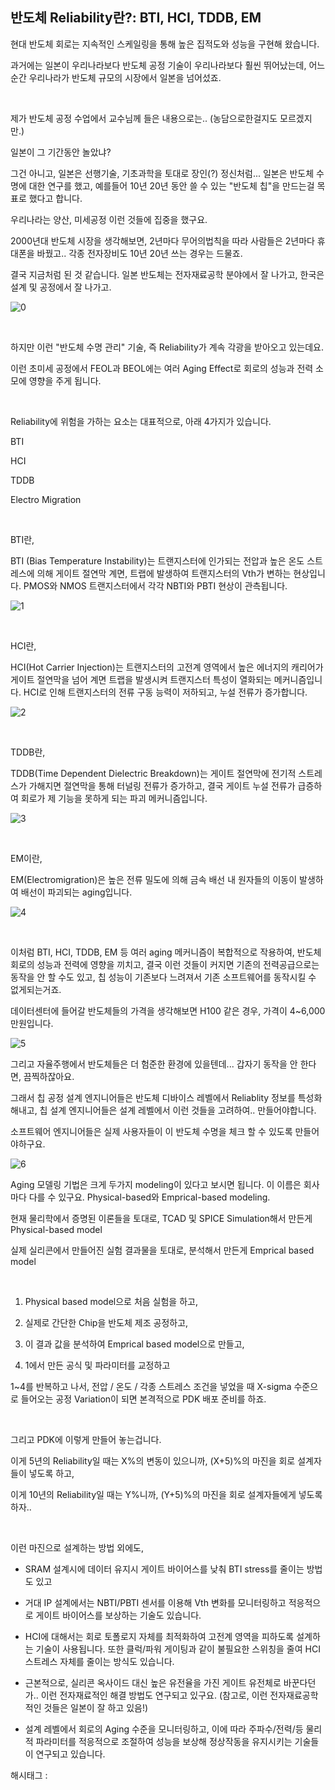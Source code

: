 ## 반도체 Reliability란?: BTI, HCI, TDDB, EM

현대 반도체 회로는 지속적인 스케일링을 통해 높은 집적도와 성능을 구현해 왔습니다.

과거에는 일본이 우리나라보다 반도체 공정 기술이 우리나라보다 훨씬 뛰어났는데, 어느순간 우리나라가 반도체 규모의 시장에서 일본을 넘어섰죠.

​

제가 반도체 공정 수업에서 교수님께 들은 내용으로는.. (농담으로한걸지도 모르겠지만.)

일본이 그 기간동안 놀았냐?

그건 아니고, 일본은 선행기술, 기초과학을 토대로 장인(?) 정신처럼... 일본은 반도체 수명에 대한 연구를 했고, 예를들어 10년 20년 동안 쓸 수 있는 "반도체 칩"을 만드는걸 목표로 했다고 합니다.

우리나라는 양산, 미세공정 이런 것들에 집중을 했구요.

2000년대 반도체 시장을 생각해보면, 2년마다 무어의법칙을 따라 사람들은 2년마다 휴대폰을 바꿨고.. 각종 전자장비도 10년 20년 쓰는 경우는 드물죠.

결국 지금처럼 된 것 같습니다. 일본 반도체는 전자재료공학 분야에서 잘 나가고, 한국은 설계 및 공정에서 잘 나가고.

![0](./asset/0.png)

​

하지만 이런 "반도체 수명 관리" 기술, 즉 Reliability가 계속 각광을 받아오고 있는데요.

이런 초미세 공정에서 FEOL과 BEOL에는 여러 Aging Effect로 회로의 성능과 전력 소모에 영향을 주게 됩니다.

​

Reliability에 위험을 가하는 요소는 대표적으로, 아래 4가지가 있습니다.

BTI

HCI

TDDB

Electro Migration

​

BTI란,

BTI (Bias Temperature Instability)는 트랜지스터에 인가되는 전압과 높은 온도 스트레스에 의해 게이트 절연막 계면, 트랩에 발생하여 트랜지스터의 Vth가 변하는 현상입니다. PMOS와 NMOS 트랜지스터에서 각각 NBTI와 PBTI 현상이 관측됩니다.

![1](./asset/1.png)

​

HCI란,

HCI(Hot Carrier Injection)는 트랜지스터의 고전계 영역에서 높은 에너지의 캐리어가 게이트 절연막을 넘어 계면 트랩을 발생시켜 트랜지스터 특성이 열화되는 메커니즘입니다. HCI로 인해 트랜지스터의 전류 구동 능력이 저하되고, 누설 전류가 증가합니다.

![2](./asset/2.png)

​

TDDB란,

TDDB(Time Dependent Dielectric Breakdown)는 게이트 절연막에 전기적 스트레스가 가해지면 절연막을 통해 터널링 전류가 증가하고, 결국 게이트 누설 전류가 급증하여 회로가 제 기능을 못하게 되는 파괴 메커니즘입니다.

![3](./asset/3.png)

​

EM이란,

EM(Electromigration)은 높은 전류 밀도에 의해 금속 배선 내 원자들의 이동이 발생하여 배선이 파괴되는 aging입니다.

![4](./asset/4.png)

​

이처럼 BTI, HCI, TDDB, EM 등 여러 aging 메커니즘이 복합적으로 작용하여, 반도체 회로의 성능과 전력에 영향을 끼치고, 결국 이런 것들이 커지면 기존의 전력공급으로는 동작을 안 할 수도 있고, 칩 성능이 기존보다 느려져서 기존 소프트웨어를 동작시킬 수 없게되는거죠.

데이터센터에 들어갈 반도체들의 가격을 생각해보면 H100 같은 경우, 가격이 4~6,000만원입니다.

![5](./asset/5.png)

그리고 자율주행에서 반도체들은 더 험준한 환경에 있을텐데... 갑자기 동작을 안 한다면, 끔찍하잖아요.

그래서 칩 공정 설계 엔지니어들은 반도체 디바이스 레벨에서 Reliablity 정보를 특성화해내고, 칩 설계 엔지니어들은 설계 레벨에서 이런 것들을 고려하여.. 만들어야합니다.

소프트웨어 엔지니어들은 실제 사용자들이 이 반도체 수명을 체크 할 수 있도록 만들어야하구요.

![6](./asset/6.png)

Aging 모델링 기법은 크게 두가지 modeling이 있다고 보시면 됩니다. 이 이름은 회사마다 다를 수 있구요. Physical-based와 Emprical-based modeling.

현재 물리학에서 증명된 이론들을 토대로, TCAD 및 SPICE Simulation해서 만든게 Physical-based model

실제 실리콘에서 만들어진 실험 결과물을 토대로, 분석해서 만든게 Emprical based model

​

1. Physical based model으로 처음 실험을 하고,

2. 실제로 간단한 Chip을 반도체 제조 공정하고,

3. 이 결과 값을 분석하여 Emprical based model으로 만들고,

4. 1에서 만든 공식 및 파라미터를 교정하고

1~4를 반복하고 나서, 전압 / 온도 / 각종 스트레스 조건을 넣었을 때 X-sigma 수준으로 들어오는 공정 Variation이 되면 본격적으로 PDK 배포 준비를 하죠.

​

그리고 PDK에 이렇게 만들어 놓는겁니다.

이게 5년의 Reliability일 때는 X%의 변동이 있으니까, (X+5)%의 마진을 회로 설계자들이 넣도록 하고,

이게 10년의 Reliability일 때는 Y%니까, (Y+5)%의 마진을 회로 설계자들에게 넣도록 하자..

​

이런 마진으로 설계하는 방법 외에도,

- SRAM 설계시에 데이터 유지시 게이트 바이어스를 낮춰 BTI stress를 줄이는 방법도 있고

- 거대 IP 설계에서는 NBTI/PBTI 센서를 이용해 Vth 변화를 모니터링하고 적응적으로 게이트 바이어스를 보상하는 기술도 있습니다.

- HCI에 대해서는 회로 토폴로지 자체를 최적화하여 고전계 영역을 피하도록 설계하는 기술이 사용됩니다. 또한 클럭/파워 게이팅과 같이 불필요한 스위칭을 줄여 HCI 스트레스 자체를 줄이는 방식도 있습니다.

- 근본적으로, 실리콘 옥사이드 대신 높은 유전율을 가진 게이트 유전체로 바꾼다던가.. 이런 전자재료적인 해결 방법도 연구되고 있구요. (참고로, 이런 전자재료공학적인 것들은 일본이 잘 하고 있음!)

- 설계 레벨에서 회로의 Aging 수준을 모니터링하고, 이에 따라 주파수/전력/등 물리적 파라미터를 적응적으로 조절하여 성능을 보상해 정상작동을 유지시키는 기술들이 연구되고 있습니다.

 해시태그 : 